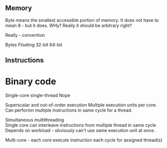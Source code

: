 
## Memory

Byte means the smallest accessible portion of memory. It does not have to mean 8 - but it does. WHy?
Really it should be arbitrary right? 

Really - convention

Bytes 
Floating
32-bit 64-bit


## Instructions



# Binary code


Single-core single-thread 
Nope

Superscalar and out-of-order execution
Multiple execution units per core. Can performn multiple instructions in same cycle for a thread.

Simultaneous multithreading  
Single core can interleave instructions from multiple thread in same cycle
Depends on workload - obviously can't use same execution unit at once.

Multi-core - each core execute instruction each cycle for assigned thread(s)






